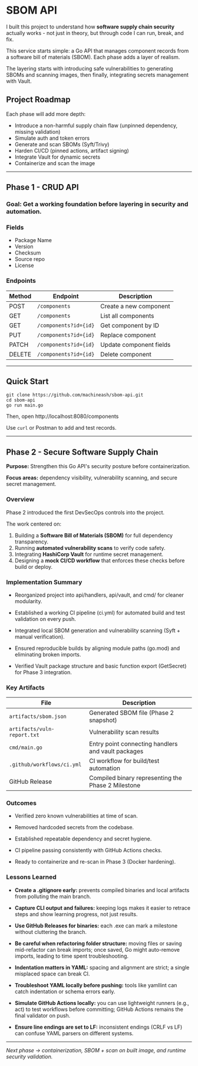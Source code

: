 # SBOM API

I built this project to understand how **software supply chain security** actually works - not just in theory, but through code I can run, break, and fix.

This service starts simple: a Go API that manages component records from a software bill of materials (SBOM). Each phase adds a layer of realism.

The layering starts with introducing safe vulnerabilities to generating SBOMs and scanning images, then finally, integrating secrets management with Vault. 

## Project Roadmap
Each phase will add more depth:
- Introduce a non-harmful supply chain flaw (unpinned dependency, missing validation)
- Simulate auth and token errors
- Generate and scan SBOMs (Syft/Trivy)
- Harden CI/CD (pinned actions, artifact signing)
- Integrate Vault for dynamic secrets
- Containerize and scan the image

---

## Phase 1 - CRUD API

### **Goal:** Get a working foundation before layering in security and automation. 

### Fields
- Package Name
- Version
- Checksum
- Source repo
- License

### Endpoints
| Method | Endpoint | Description |
|--------|-----------|--------------|
| POST | `/components` | Create a new component |
| GET | `/components` | List all components |
| GET | `/components?id={id}` | Get component by ID |
| PUT | `/components?id={id}` | Replace component |
| PATCH | `/components?id={id}` | Update component fields |
| DELETE | `/components?id={id}` | Delete component |

---

## Quick Start
```
git clone https://github.com/machineash/sbom-api.git
cd sbom-api
go run main.go
```
Then, open http://localhost:8080/components

Use ```curl``` or Postman to add and test records.

---

## Phase 2 - Secure Software Supply Chain

**Purpose:** Strengthen this Go API's security posture before containerization.

**Focus areas:** dependency visibility, vulnerability scanning, and secure secret management.

### Overview
Phase 2 introduced the first DevSecOps controls into the project.

The work centered on:
1. Building a **Software Bill of Materials (SBOM)** for full dependency transparency.
2. Running **automated vulnerability scans** to verify code safety.
3. Integrating **HashiCorp Vault** for runtime secret management.
4. Designing a **mock CI/CD workflow** that enforces these checks before build or deploy.

### Implementation Summary
- Reorganized project into api/handlers, api/vault, and cmd/ for cleaner modularity.

- Established a working CI pipeline (ci.yml) for automated build and test validation on every push.

- Integrated local SBOM generation and vulnerability scanning (Syft + manual verification).

- Ensured reproducible builds by aligning module paths (go.mod) and eliminating broken imports.

- Verified Vault package structure and basic function export (GetSecret) for Phase 3 integration.

### Key Artifacts
| File | Description |
|------|---------------|
| `artifacts/sbom.json` | Generated SBOM file (Phase 2 snapshot) |
| `artifacts/vuln-report.txt` | Vulnerability scan results |
| `cmd/main.go` | Entry point connecting handlers and vault packages |
| `.github/workflows/ci.yml` | CI workflow for build/test automation |
| GitHub Release | Compiled binary representing the Phase 2 Milestone |


### Outcomes
- Verified zero known vulnerabilities at time of scan.

- Removed hardcoded secrets from the codebase.

- Established repeatable dependency and secret hygiene.

- CI pipeline passing consistently with GitHub Actions checks.

- Ready to containerize and re-scan in Phase 3 (Docker hardening).


### Lessons Learned 
- **Create a .gitignore early:** prevents compiled binaries and local artifacts from polluting the main branch.

- **Capture CLI output and failures:** keeping logs makes it easier to retrace steps and show learning progress, not just results.

- **Use GitHub Releases for binaries:** each .exe can mark a milestone without cluttering the branch.

- **Be careful when refactoring folder structure:** moving files or saving mid-refactor can break imports; once saved, Go might auto-remove imports, leading to time spent troubleshooting.

- **Indentation matters in YAML:** spacing and alignment are strict; a single misplaced space can break CI.

- **Troubleshoot YAML locally before pushing:** tools like yamllint can catch indentation or schema errors early.

- **Simulate GitHub Actions locally:** you can use lightweight runners (e.g., act) to test workflows before committing; GitHub Actions remains the final validator on push.

- **Ensure line endings are set to LF:** inconsistent endings (CRLF vs LF) can confuse YAML parsers on different systems.



---

*Next phase -> containerization, SBOM + scan on built image, and runtime security validation.*
























